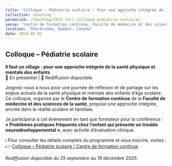 ```yaml
---
title: "Colloque – Pédiatrie scolaire : Pour une approche intégrée de la santé physique et mentale des enfants"
collection: teaching
permalink: /teaching/2025-fall-colloque-pediatrie-scolaire/
venue: "Centre de formation continue, Faculté de médecine et des sciences de la santé, Université de Sherbrooke"
location: "Sherbrooke, Québec, Canada"
date: 2024-02-02
---
```


## Colloque – Pédiatrie scolaire  
**Il faut un village : pour une approche intégrée de la santé physique et mentale des enfants**  
📍 En présentiel | 🎥 Rediffusion disponible

Joignez-vous à nous pour une journée de réflexion et de partage sur les enjeux actuels de la santé physique et mentale des enfants d’âge scolaire. Ce colloque, organisé par le **Centre de formation continue** de la **Faculté de médecine et des sciences de la santé**, propose une approche intégrée, ancrée dans la réalité scolaire et familiale.

Je participerai à cet événement en tant que formateur pour la conférence :  
**« Problèmes pratiques fréquents chez l’enfant qui présente un trouble neurodéveloppemental »**, avec activité d’évaluation clinique.

ℹ️ Pour consulter les détails complets du programme et vous inscrire, visitez :  
👉 [Colloque – Pédiatrie scolaire | Centre de formation continue](https://www.usherbrooke.ca/cfc/formations/offre/colloque-pediatrie-scolaire-il-faut-un-village-pour-une-approche-integree-de-la-sante-physique-et-mentale-des-enfants-presentiel/9504/)

*Rediffusion disponible du 25 septembre au 19 décembre 2025.*